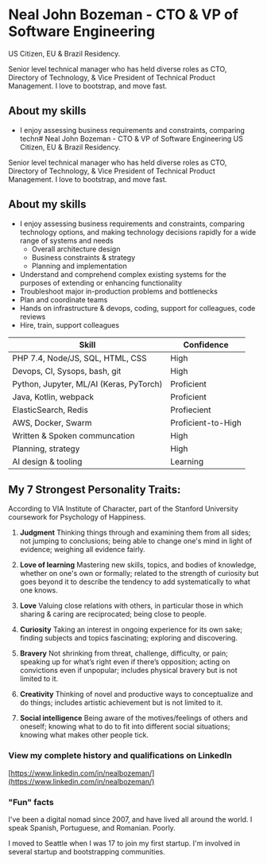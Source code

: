 # Neal John Bozeman - CTO & VP of Software Engineering
US Citizen, EU & Brazil Residency.

Senior level technical manager who has held diverse roles as CTO, Directory of Technology, & Vice President of Technical Product Management. I love to bootstrap, and move fast.


## About my skills
- I enjoy assessing business requirements and constraints, comparing techn# Neal John Bozeman - CTO & VP of Software Engineering
US Citizen, EU & Brazil Residency.

Senior level technical manager who has held diverse roles as CTO, Directory of Technology, & Vice President of Technical Product Management. I love to bootstrap, and move fast.


## About my skills
- I enjoy assessing business requirements and constraints, comparing technology options, and making technology decisions rapidly for a wide range of systems and needs 
	- Overall architecture design
	- Business constraints & strategy
	- Planning and implementation
- Understand and comprehend complex existing systems for the purposes of extending or enhancing functionality
- Troubleshoot major in-production problems and bottlenecks
- Plan and coordinate teams
- Hands on infrastructure & devops, coding, support for colleagues, code reviews
- Hire, train, support colleagues


| Skill | Confidence
| ------|-----------
| PHP 7.4, Node/JS, SQL, HTML, CSS | High
| Devops, CI, Sysops, bash, git | High
| Python, Jupyter, ML/AI (Keras, PyTorch) | Proficient
| Java, Kotlin, webpack | Proficient
| ElasticSearch, Redis | Profiecient
| AWS, Docker, Swarm | Proficient-to-High
| Written & Spoken communcation | High
| Planning, strategy | High
| AI design & tooling | Learning


## My 7 Strongest Personality Traits:
According to VIA Institute of Character, part of the Stanford University coursework for Psychology of Happiness.

1. **Judgment**
Thinking things through and examining them from all sides; not jumping to
conclusions; being able to change one's mind in light of evidence; weighing all
evidence fairly.

2. **Love of learning**
Mastering new skills, topics, and bodies of knowledge, whether on one's own or
formally; related to the strength of curiosity but goes beyond it to describe the tendency to add systematically to what one knows.

3. **Love**
Valuing close relations with others, in particular those in which sharing & caring are reciprocated; being close to people.

4. **Curiosity**
Taking an interest in ongoing experience for its own sake; finding subjects and topics fascinating; exploring and discovering.

5. **Bravery**
Not shrinking from threat, challenge, difficulty, or pain; speaking up for what’s right even if there’s opposition; acting on convictions even if unpopular; includes physical bravery but is not limited to it.

6. **Creativity**
Thinking of novel and productive ways to conceptualize and do things; includes
artistic achievement but is not limited to it.

7. **Social intelligence**
Being aware of the motives/feelings of others and oneself; knowing what to do to fit into different social situations; knowing what makes other people tick.

### View my complete history and qualifications on LinkedIn  
[https://www.linkedin.com/in/nealbozeman/](https://www.linkedin.com/in/nealbozeman/)


### "Fun" facts
I've been a digital nomad since 2007, and have lived all around the world. I speak Spanish, Portuguese, and Romanian. Poorly. 

I moved to Seattle when I was 17 to join my first startup. I'm involved in several startup and bootstrapping communities.

